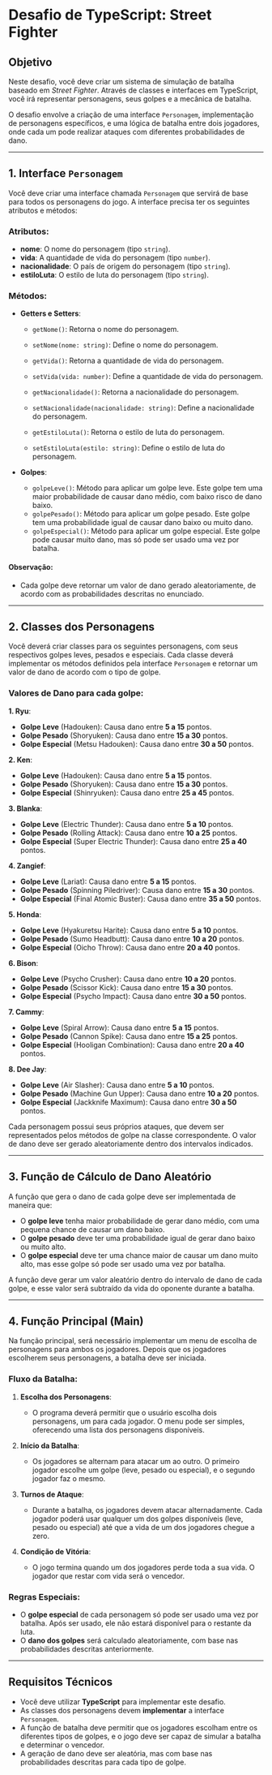 # Desafio de TypeScript: **Street Fighter**

## Objetivo

Neste desafio, você deve criar um sistema de simulação de batalha baseado em *Street Fighter*. Através de classes e interfaces em TypeScript, você irá representar personagens, seus golpes e a mecânica de batalha.

O desafio envolve a criação de uma interface `Personagem`, implementação de personagens específicos, e uma lógica de batalha entre dois jogadores, onde cada um pode realizar ataques com diferentes probabilidades de dano.

---

## 1. Interface `Personagem`

Você deve criar uma interface chamada `Personagem` que servirá de base para todos os personagens do jogo. A interface precisa ter os seguintes atributos e métodos:

### Atributos:
- **nome**: O nome do personagem (tipo `string`).
- **vida**: A quantidade de vida do personagem (tipo `number`).
- **nacionalidade**: O país de origem do personagem (tipo `string`).
- **estiloLuta**: O estilo de luta do personagem (tipo `string`).

### Métodos:
- **Getters e Setters**:
  - `getNome()`: Retorna o nome do personagem.
  - `setNome(nome: string)`: Define o nome do personagem.
  
  - `getVida()`: Retorna a quantidade de vida do personagem.
  - `setVida(vida: number)`: Define a quantidade de vida do personagem.
  
  - `getNacionalidade()`: Retorna a nacionalidade do personagem.
  - `setNacionalidade(nacionalidade: string)`: Define a nacionalidade do personagem.
  
  - `getEstiloLuta()`: Retorna o estilo de luta do personagem.
  - `setEstiloLuta(estilo: string)`: Define o estilo de luta do personagem.
  
- **Golpes**:
  - `golpeLeve()`: Método para aplicar um golpe leve. Este golpe tem uma maior probabilidade de causar dano médio, com baixo risco de dano baixo.
  - `golpePesado()`: Método para aplicar um golpe pesado. Este golpe tem uma probabilidade igual de causar dano baixo ou muito dano.
  - `golpeEspecial()`: Método para aplicar um golpe especial. Este golpe pode causar muito dano, mas só pode ser usado uma vez por batalha.

#### Observação:
- Cada golpe deve retornar um valor de dano gerado aleatoriamente, de acordo com as probabilidades descritas no enunciado. 

---

## 2. Classes dos Personagens

Você deverá criar classes para os seguintes personagens, com seus respectivos golpes leves, pesados e especiais. Cada classe deverá implementar os métodos definidos pela interface `Personagem` e retornar um valor de dano de acordo com o tipo de golpe.

### **Valores de Dano** para cada golpe:

**1. Ryu**:
- **Golpe Leve** (Hadouken): Causa dano entre **5 a 15** pontos.
- **Golpe Pesado** (Shoryuken): Causa dano entre **15 a 30** pontos.
- **Golpe Especial** (Metsu Hadouken): Causa dano entre **30 a 50** pontos.

**2. Ken**:
- **Golpe Leve** (Hadouken): Causa dano entre **5 a 15** pontos.
- **Golpe Pesado** (Shoryuken): Causa dano entre **15 a 30** pontos.
- **Golpe Especial** (Shinryuken): Causa dano entre **25 a 45** pontos.

**3. Blanka**:
- **Golpe Leve** (Electric Thunder): Causa dano entre **5 a 10** pontos.
- **Golpe Pesado** (Rolling Attack): Causa dano entre **10 a 25** pontos.
- **Golpe Especial** (Super Electric Thunder): Causa dano entre **25 a 40** pontos.

**4. Zangief**:
- **Golpe Leve** (Lariat): Causa dano entre **5 a 15** pontos.
- **Golpe Pesado** (Spinning Piledriver): Causa dano entre **15 a 30** pontos.
- **Golpe Especial** (Final Atomic Buster): Causa dano entre **35 a 50** pontos.

**5. Honda**:
- **Golpe Leve** (Hyakuretsu Harite): Causa dano entre **5 a 10** pontos.
- **Golpe Pesado** (Sumo Headbutt): Causa dano entre **10 a 20** pontos.
- **Golpe Especial** (Oicho Throw): Causa dano entre **20 a 40** pontos.

**6. Bison**:
- **Golpe Leve** (Psycho Crusher): Causa dano entre **10 a 20** pontos.
- **Golpe Pesado** (Scissor Kick): Causa dano entre **15 a 30** pontos.
- **Golpe Especial** (Psycho Impact): Causa dano entre **30 a 50** pontos.

**7. Cammy**:
- **Golpe Leve** (Spiral Arrow): Causa dano entre **5 a 15** pontos.
- **Golpe Pesado** (Cannon Spike): Causa dano entre **15 a 25** pontos.
- **Golpe Especial** (Hooligan Combination): Causa dano entre **20 a 40** pontos.

**8. Dee Jay**:
- **Golpe Leve** (Air Slasher): Causa dano entre **5 a 10** pontos.
- **Golpe Pesado** (Machine Gun Upper): Causa dano entre **10 a 20** pontos.
- **Golpe Especial** (Jackknife Maximum): Causa dano entre **30 a 50** pontos.

Cada personagem possui seus próprios ataques, que devem ser representados pelos métodos de golpe na classe correspondente. O valor de dano deve ser gerado aleatoriamente dentro dos intervalos indicados.

---

## 3. Função de Cálculo de Dano Aleatório

A função que gera o dano de cada golpe deve ser implementada de maneira que:
- O **golpe leve** tenha maior probabilidade de gerar dano médio, com uma pequena chance de causar um dano baixo.
- O **golpe pesado** deve ter uma probabilidade igual de gerar dano baixo ou muito alto.
- O **golpe especial** deve ter uma chance maior de causar um dano muito alto, mas esse golpe só pode ser usado uma vez por batalha.

A função deve gerar um valor aleatório dentro do intervalo de dano de cada golpe, e esse valor será subtraído da vida do oponente durante a batalha.

---

## 4. Função Principal (Main)

Na função principal, será necessário implementar um menu de escolha de personagens para ambos os jogadores. Depois que os jogadores escolherem seus personagens, a batalha deve ser iniciada.

### Fluxo da Batalha:
1. **Escolha dos Personagens**:
   - O programa deverá permitir que o usuário escolha dois personagens, um para cada jogador. O menu pode ser simples, oferecendo uma lista dos personagens disponíveis.
   
2. **Início da Batalha**:
   - Os jogadores se alternam para atacar um ao outro. O primeiro jogador escolhe um golpe (leve, pesado ou especial), e o segundo jogador faz o mesmo.
   
3. **Turnos de Ataque**:
   - Durante a batalha, os jogadores devem atacar alternadamente. Cada jogador poderá usar qualquer um dos golpes disponíveis (leve, pesado ou especial) até que a vida de um dos jogadores chegue a zero.
   
4. **Condição de Vitória**:
   - O jogo termina quando um dos jogadores perde toda a sua vida. O jogador que restar com vida será o vencedor.

### Regras Especiais:
- O **golpe especial** de cada personagem só pode ser usado uma vez por batalha. Após ser usado, ele não estará disponível para o restante da luta.
- O **dano dos golpes** será calculado aleatoriamente, com base nas probabilidades descritas anteriormente.

---

## Requisitos Técnicos

- Você deve utilizar **TypeScript** para implementar este desafio.
- As classes dos personagens devem **implementar** a interface `Personagem`.
- A função de batalha deve permitir que os jogadores escolham entre os diferentes tipos de golpes, e o jogo deve ser capaz de simular a batalha e determinar o vencedor.
- A geração de dano deve ser aleatória, mas com base nas probabilidades descritas para cada tipo de golpe.
